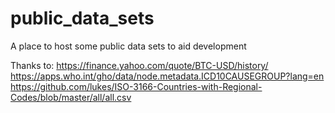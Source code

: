 # public_data_sets
A place to host some public data sets to aid development

Thanks to:
https://finance.yahoo.com/quote/BTC-USD/history/
https://apps.who.int/gho/data/node.metadata.ICD10CAUSEGROUP?lang=en
https://github.com/lukes/ISO-3166-Countries-with-Regional-Codes/blob/master/all/all.csv

